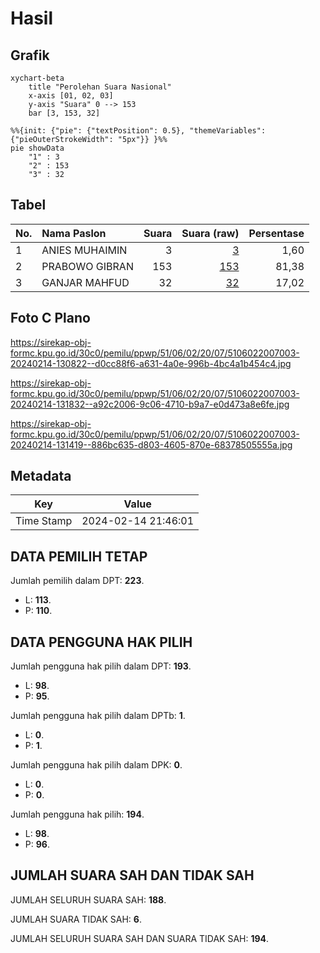 # Hasil

## Grafik

```mermaid
xychart-beta
    title "Perolehan Suara Nasional"
    x-axis [01, 02, 03]
    y-axis "Suara" 0 --> 153
    bar [3, 153, 32]
```

```mermaid
%%{init: {"pie": {"textPosition": 0.5}, "themeVariables": {"pieOuterStrokeWidth": "5px"}} }%%
pie showData
    "1" : 3
    "2" : 153
    "3" : 32
```

## Tabel

| No. | Nama Paslon    | Suara | Suara (raw) | Persentase |
|:--- |:-------------- | -----:| -----------:| ----------:|
| 1   | ANIES MUHAIMIN | 3     | [3][p-1]    | 1,60       |
| 2   | PRABOWO GIBRAN | 153   | [153][p-2]  | 81,38      |
| 3   | GANJAR MAHFUD  | 32    | [32][p-3]   | 17,02      |


[p-1]: https://github.com/gigit-pemilu/pemilu-2024/blob/main/pilpres/hitung-suara/sub/51-bali/sub/06-bangli/sub/02-bangli/sub/2007-kayubihi/sub/003-tps/sub/paslon-1.txt
[p-2]: https://github.com/gigit-pemilu/pemilu-2024/blob/main/pilpres/hitung-suara/sub/51-bali/sub/06-bangli/sub/02-bangli/sub/2007-kayubihi/sub/003-tps/sub/paslon-2.txt
[p-3]: https://github.com/gigit-pemilu/pemilu-2024/blob/main/pilpres/hitung-suara/sub/51-bali/sub/06-bangli/sub/02-bangli/sub/2007-kayubihi/sub/003-tps/sub/paslon-3.txt

## Foto C Plano

https://sirekap-obj-formc.kpu.go.id/30c0/pemilu/ppwp/51/06/02/20/07/5106022007003-20240214-130822--d0cc88f6-a631-4a0e-996b-4bc4a1b454c4.jpg

https://sirekap-obj-formc.kpu.go.id/30c0/pemilu/ppwp/51/06/02/20/07/5106022007003-20240214-131832--a92c2006-9c06-4710-b9a7-e0d473a8e6fe.jpg

https://sirekap-obj-formc.kpu.go.id/30c0/pemilu/ppwp/51/06/02/20/07/5106022007003-20240214-131419--886bc635-d803-4605-870e-68378505555a.jpg


## Metadata

| Key        | Value               |
| ---------- | ------------------- |
| Time Stamp | 2024-02-14 21:46:01 |


## DATA PEMILIH TETAP

Jumlah pemilih dalam DPT: **223**.
 * L: **113**.
 * P: **110**.

## DATA PENGGUNA HAK PILIH

Jumlah pengguna hak pilih dalam DPT: **193**.
 * L: **98**.
 * P: **95**.

Jumlah pengguna hak pilih dalam DPTb: **1**.
 * L: **0**.
 * P: **1**.

Jumlah pengguna hak pilih dalam DPK: **0**.
 * L: **0**.
 * P: **0**.

Jumlah pengguna hak pilih: **194**.
 * L: **98**.
 * P: **96**.

## JUMLAH SUARA SAH DAN TIDAK SAH

JUMLAH SELURUH SUARA SAH: **188**.

JUMLAH SUARA TIDAK SAH: **6**.

JUMLAH SELURUH SUARA SAH DAN SUARA TIDAK SAH: **194**.


